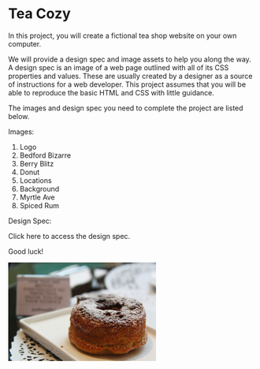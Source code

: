 # Tea Cozy

In this project, you will create a fictional tea shop website on your own computer.

We will provide a design spec and image assets to help you along the way. A design spec is an image of a web page outlined with all of its CSS properties and values. These are usually created by a designer as a source of instructions for a web developer. This project assumes that you will be able to reproduce the basic HTML and CSS with little guidance.

The images and design spec you need to complete the project are listed below.

Images:

1. Logo
2. Bedford Bizarre
3. Berry Blitz
4. Donut
5. Locations
6. Background
7. Myrtle Ave
8. Spiced Rum

Design Spec:

Click here to access the design spec.

Good luck!<br>

<img src="./Resources/Images/img-donut.jpg" alt="Donut" width="300px">
